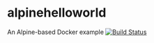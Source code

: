 # alpinehelloworld
An Alpine-based Docker example
[![Build Status](http://ec2-44-204-55-94.compute-1.amazonaws.com:8080/job/alpinehelloworld/badge/icon)](http://ec2-44-204-55-94.compute-1.amazonaws.com:8080/job/alpinehelloworld/)
